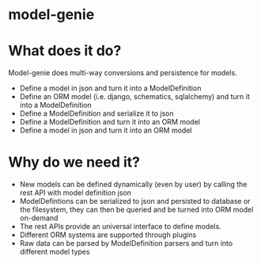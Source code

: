 model-genie
=============

What does it do?
===============
Model-genie does multi-way conversions and persistence for models.
- Define a model in json and turn it into a ModelDefinition
- Define an ORM model (i.e. django, schematics, sqlalchemy) and turn it into a
ModelDefinition
- Define a ModelDefinition and serialize it to json
- Define a ModelDefinition and turn it into an ORM model
- Define a model in json and turn it into an ORM model


Why do we need it? 
==================
- New models can be defined dynamically (even by user) by calling the rest API with model
definition json
- ModelDefintions can be serialized to json and persisted to database or the filesystem, they can then be queried and be turned into ORM model on-demand
- The rest APIs provide an universal interface to define models. 
- Different ORM systems are supported through plugins
- Raw data can be parsed by ModelDefinition parsers and turn into different model types
